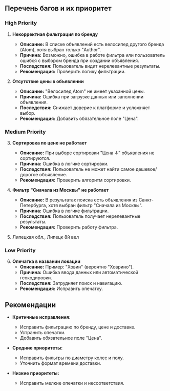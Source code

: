 ## Перечень багов и их приоритет

### High Priority
1. **Некорректная фильтрация по бренду**  
   - **Описание:** В списке объявлений есть велосипед другого бренда (Atom), хотя выбран только "Author".  
   - **Причина:** Возможно, ошибка в работе фильтра или пользователь ошибся с выбором бренда при создании объявления.  
   - **Последствия:** Пользователь видит нерелевантные результаты.  
   - **Рекомендация:** Проверить логику фильтрации.  

2. **Отсутствие цены в объявлении**  
   - **Описание:** "Велосипед Atom" не имеет указанной цены.  
   - **Причина:** Ошибка при загрузке данных или заполнении объявления.  
   - **Последствия:** Снижает доверие к платформе и усложняет выбор.  
   - **Рекомендация:** Добавить обязательное поле "Цена".  

### Medium Priority
3. **Сортировка по цене не работает**  
   - **Описание:** При выборе сортировки "Цена ↓" объявления не сортируются.  
   - **Причина:** Ошибка в логике сортировки.  
   - **Последствия:** Пользователь не может найти самое дешевое/дорогое объявление.  
   - **Рекомендация:** Проверить алгоритм сортировки.  

4. **Фильтр "Сначала из Москвы" не работает**  
   - **Описание:** В результатах поиска есть объявления из Санкт-Петербурга, хотя выбран фильтр "Сначала из Москвы".  
   - **Причина:** Ошибка в логике фильтрации.  
   - **Последствия:** Пользователь получает нерелевантные результаты.  
   - **Рекомендация:** Проверить работу фильтра.  

5. Липецкая обл., Липецк 8й вел

### Low Priority
6. **Опечатка в названии локации**  
   - **Описание:** Пример: "Ховин" (вероятно "Ховрино").  
   - **Причина:** Ошибка ввода данных или автоматической геокодировки.  
   - **Последствия:** Затрудняет поиск и навигацию.  
   - **Рекомендация:** Исправить опечатку.  

## Рекомендации
- **Критичные исправления:**  
  - Исправить фильтрацию по бренду, цене и доставке.  
  - Устранить опечатки.  
  - Добавить обязательное поле "Цена".  

- **Средние приоритеты:**  
  - Исправить фильтры по диаметру колес и полу.  
  - Уточнить формат времени доставки.  

- **Низкие приоритеты:**  
  - Исправить мелкие опечатки и несоответствия.